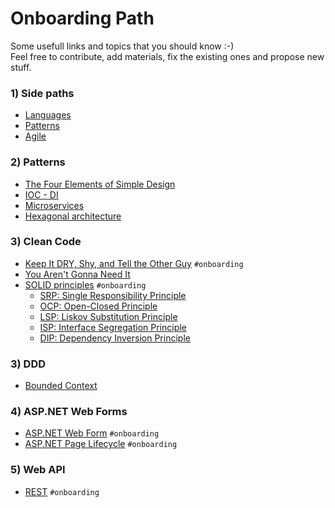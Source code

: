 # Onboarding Path

Some usefull links and topics that you should know :-)  
Feel free to contribute, add materials, fix the existing ones and propose new stuff.

### 1) Side paths
* [Languages](paths/languages)
* [Patterns](paths/patterns)
* [Agile](paths/agile)

### 2) Patterns
* [The Four Elements of Simple Design](http://www.jbrains.ca/permalink/the-four-elements-of-simple-design)
* [IOC - DI](https://www.martinfowler.com/articles/injection.html#InversionOfControl)
* [Microservices](https://martinfowler.com/microservices/)
* [Hexagonal architecture](http://alistair.cockburn.us/Hexagonal+architecture)

### 3) Clean Code
* [Keep It DRY, Shy, and Tell the Other Guy](http://media.pragprog.com/articles/may_04_oo1.pdf) ```#onboarding```
* [You Aren't Gonna Need It](http://wiki.c2.com/?YouArentGonnaNeedIt)
* [SOLID principles](http://butunclebob.com/ArticleS.UncleBob.PrinciplesOfOod) ```#onboarding```
  * [SRP: Single Responsibility Principle](https://docs.google.com/open?id=0ByOwmqah_nuGNHEtcU5OekdDMkk)
  * [OCP: Open-Closed Principle](http://docs.google.com/a/cleancoder.com/viewer?a=v&pid=explorer&chrome=true&srcid=0BwhCYaYDn8EgN2M5MTkwM2EtNWFkZC00ZTI3LWFjZTUtNTFhZGZiYmUzODc1&hl=en)
  * [LSP: Liskov Substitution Principle](http://docs.google.com/a/cleancoder.com/viewer?a=v&pid=explorer&chrome=true&srcid=0BwhCYaYDn8EgNzAzZjA5ZmItNjU3NS00MzQ5LTkwYjMtMDJhNDU5ZTM0MTlh&hl=en)
  * [ISP: Interface Segregation Principle](http://docs.google.com/a/cleancoder.com/viewer?a=v&pid=explorer&chrome=true&srcid=0BwhCYaYDn8EgOTViYjJhYzMtMzYxMC00MzFjLWJjMzYtOGJiMDc5N2JkYmJi&hl=en)
  * [DIP: Dependency Inversion Principle](http://docs.google.com/a/cleancoder.com/viewer?a=v&pid=explorer&chrome=true&srcid=0BwhCYaYDn8EgMjdlMWIzNGUtZTQ0NC00ZjQ5LTkwYzQtZjRhMDRlNTQ3ZGMz&hl=en)

### 3) DDD
* [Bounded Context](https://martinfowler.com/bliki/BoundedContext.html)

### 4) ASP.NET Web Forms
* [ASP.NET Web Form](https://docs.microsoft.com/en-us/aspnet/web-forms/overview/getting-started/getting-started-with-aspnet-45-web-forms/introduction-and-overview) ```#onboarding```
* [ASP.NET Page Lifecycle](http://msdn.microsoft.com/en-us/library/ms178472.aspx) ```#onboarding```

### 5) Web API
* [REST](https://mlsdev.com/blog/81-a-beginner-s-tutorial-for-understanding-restful-api) ```#onboarding```
